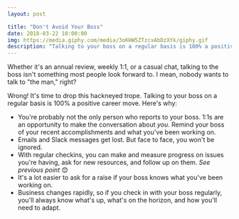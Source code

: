 ```yaml
---
layout: post

title: "Don't Avoid Your Boss"
date: 2018-03-22 10:00:00
img: https://media.giphy.com/media/3oKHW5ZTzcxAbDzXYk/giphy.gif
description: "Talking to your boss on a regular basis is 100% a positive career move"
---
```


Whether it's an annual review, weekly 1:1, or a casual chat, talking to the boss isn't something most people look forward to. I mean, nobody wants to talk to "the man," right?

Wrong! It's time to drop this hackneyed trope. Talking to your boss on a regular basis is 100% a positive career move. Here's why:

- You're probably not the only person who reports to your boss. 1:1s are an opportunity to make the conversation about _you_. Remind your boss of your recent accomplishments and what you've been working on.
- Emails and Slack messages get lost. But face to face, you won't be ignored.
- With regular checkins, you can make and measure progress on issues you're having, ask for new resources, and follow up on them. _See previous point_ 😊
- It's a lot easier to ask for a raise if your boss knows what you've been working on.
- Business changes rapidly, so if you check in with your boss regularly, you'll always know what's up, what's on the horizon, and how you'll need to adapt.

